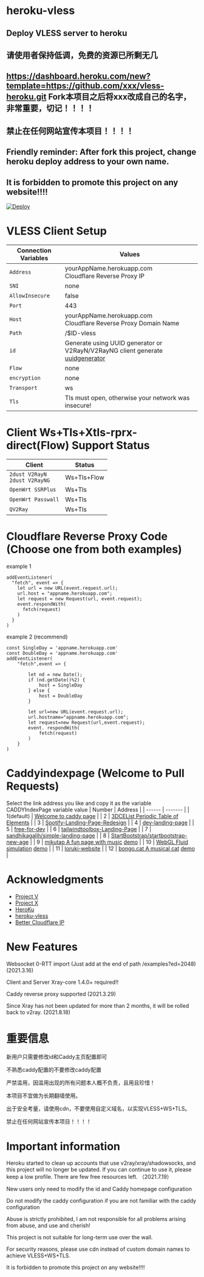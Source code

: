 # heroku-vless
## Deploy VLESS server to heroku
## 请使用者保持低调，免费的资源已所剩无几
## https://dashboard.heroku.com/new?template=https://github.com/xxx/vless-heroku.git Fork本项目之后将xxx改成自己的名字，非常重要，切记！！！！
## 禁止在任何网站宣传本项目！！！！

## Friendly reminder: After fork this project, change heroku deploy address to your own name.
## It is forbidden to promote this project on any website!!!!

[![Deploy](https://www.herokucdn.com/deploy/button.png)](https://dashboard.heroku.com/new?template=https://github.com/vkmmpsp/pizda/heroku-vless.git)

# VLESS Client Setup

| Connection Variables | Values |
| -------------------- | ------ |
| `Address` | yourAppName.herokuapp.com </br> Cloudflare Reverse Proxy IP |
| `SNI` | none |
| `AllowInsecure` | false |
| `Port` | 443 |
| `Host` | yourAppName.herokuapp.com </br> Cloudflare Reverse Proxy Domain Name |
| `Path` | /$ID-vless |
| `id` | Generate using UUID generator or V2RayN/V2RayNG client generate </br> [uuidgenerator](https://www.uuidgenerator.net/) |
| `Flow` | none |
| `encryption` | none |
| `Transport` | ws |
| `Tls` | Tls must open, otherwise your network was insecure! |

# Client Ws+Tls+Xtls-rprx-direct(Flow) Support Status
| Client | Status |
| ------ | ------ |
| `2dust V2RayN` </br> `2dust V2RayNG` | Ws+Tls+Flow |
| `OpenWrt SSRPlus` | Ws+Tls |
| `OpenWrt Passwall` | Ws+Tls |
| `QV2Ray` | Ws+Tls |

# Cloudflare Reverse Proxy Code (Choose one from both examples)

example 1
```
addEventListener(
  "fetch", event => {
    let url = new URL(event.request.url);
    url.host = "appname.herokuapp.com";
    let request = new Request(url, event.request);
    event.respondWith(
      fetch(request)
    )
  }
)
```

example 2 (recommend)
```
const SingleDay = 'appname.herokuapp.com'
const DoubleDay = 'appname.herokuapp.com'
addEventListener(
    "fetch",event => {
    
        let nd = new Date();
        if (nd.getDate()%2) {
            host = SingleDay
        } else {
            host = DoubleDay
        }
        
        let url=new URL(event.request.url);
        url.hostname="appname.herokuapp.com";
        let request=new Request(url,event.request);
        event. respondWith(
            fetch(request)
        )
    }
)
```

# Caddyindexpage (Welcome to Pull Requests)
Select the link address you like and copy it as the variable CADDYIndexPage variable value
| Number | Address |
| ------ | ------- |
| 1(default) | [Welcome to caddy page](https://raw.githubusercontent.com/caddyserver/dist/master/welcome/index.html) |
| 2 | [3DCEList Periodic Table of Elements](https://github.com/wulabing/3DCEList/archive/master.zip) |
| 3 | [Spotify-Landing-Page-Redesign](https://github.com/WebDevSimplified/Spotify-Landing-Page-Redesign/archive/master.zip) |
| 4 | [dev-landing-page](https://github.com/flexdinesh/dev-landing-page/archive/master.zip) |
| 5 | [free-for-dev](https://github.com/ripienaar/free-for-dev/archive/master.zip) |
| 6 | [tailwindtoolbox-Landing-Page](https://github.com/tailwindtoolbox/Landing-Page/archive/master.zip) |
| 7 | [sandhikagalih/simple-landing-page](https://github.com/sandhikagalih/simple-landing-page/archive/master.zip) |
| 8 | [StartBootstrap/startbootstrap-new-age](https://github.com/StartBootstrap/startbootstrap-new-age/archive/master.zip) |
| 9 | [mikutap A fun page with music](https://github.com/AYJCSGM/mikutap/archive/master.zip) [demo](https://aidn.jp/mikutap) |
| 10 | [WebGL Fluid simulation](https://github.com/PavelDoGreat/WebGL-Fluid-Simulation/archive/master.zip) [demo](https://paveldogreat.github.io/WebGL-Fluid-Simulation/) |
| 11 | [loruki-website](https://github.com/bradtraversy/loruki-website/archive/master.zip) |
| 12 | [bongo.cat A musical cat](https://github.com/Externalizable/bongo.cat/archive/master.zip) [demo](https://bongo.cat/) |

# Acknowledgments

- [Project V](https://github.com/v2fly/v2ray-core.git)
- [Project X](https://github.com/XTLS/Xray-core.git)
- [HeroKu](https://heroku.com)
- [heroku-vless](https://github.com/DanyTPG/heroku-vless.git)
- [Better Cloudflare IP](https://github.com/XIU2/CloudflareSpeedTest.git)

# New Features

Websocket 0-RTT import (Just add at the end of path /examples?ed=2048) (2021.3.16)

Client and Server Xray-core 1.4.0+ required!!

Caddy reverse proxy supported (2021.3.29)

Since Xray has not been updated for more than 2 months, it will be rolled back to v2ray. (2021.8.18)

# 重要信息

新用户只需要修改id和Caddy主页配置即可

不熟悉caddy配置的不要修改caddy配置

严禁滥用，因滥用出现的所有问题本人概不负责，且用且珍惜！

本项目不宜做为长期翻墙使用。

出于安全考量，请使用cdn，不要使用自定义域名，以实现VLESS+WS+TLS。

禁止在任何网站宣传本项目！！！！

# Important information

Heroku started to clean up accounts that use v2ray/xray/shadowsocks, and this project will no longer be updated. If you can continue to use it, please keep a low profile. There are few free resources left. （2021.7.19）

New users only need to modify the id and Caddy homepage configuration

Do not modify the caddy configuration if you are not familiar with the caddy configuration

Abuse is strictly prohibited, I am not responsible for all problems arising from abuse, and use and cherish!

This project is not suitable for long-term use over the wall.

For security reasons, please use cdn instead of custom domain names to achieve VLESS+WS+TLS.

It is forbidden to promote this project on any website!!!!
